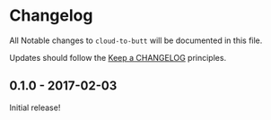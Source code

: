 # Changelog

All Notable changes to `cloud-to-butt` will be documented in this file.

Updates should follow the [Keep a CHANGELOG](http://keepachangelog.com/) principles.

## 0.1.0 - 2017-02-03

Initial release!
